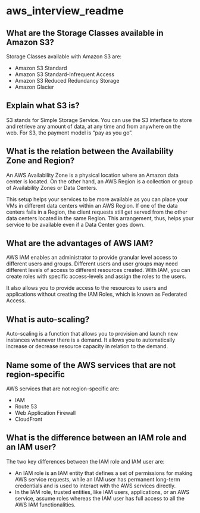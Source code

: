 # aws_interview_readme

## What are the Storage Classes available in Amazon S3?
Storage Classes available with Amazon S3 are:

* Amazon S3 Standard
* Amazon S3 Standard-Infrequent Access
* Amazon S3 Reduced Redundancy Storage
* Amazon Glacier

## Explain what S3 is?
S3 stands for Simple Storage Service. You can use the S3 interface to store and retrieve any amount of data, at any time and from anywhere on the web. For S3, the payment model is “pay as you go”.

## What is the relation between the Availability Zone and Region?
An AWS Availability Zone is a physical location where an Amazon data center is located. On the other hand, an AWS Region is a collection or group of Availability Zones or Data Centers. 

This setup helps your services to be more available as you can place your VMs in different data centers within an AWS Region. If one of the data centers fails in a Region, the client requests still get served from the other data centers located in the same Region. This arrangement, thus, helps your service to be available even if a Data Center goes down.

## What are the advantages of AWS IAM?
AWS IAM enables an administrator to provide granular level access to different users and groups. Different users and user groups may need different levels of access to different resources created. With IAM, you can create roles with specific access-levels and assign the roles to the users. 

It also allows you to provide access to the resources to users and applications without creating the IAM Roles, which is known as Federated Access.

## What is auto-scaling?
Auto-scaling is a function that allows you to provision and launch new instances whenever there is a demand. It allows you to automatically increase or decrease resource capacity in relation to the demand.

## Name some of the AWS services that are not region-specific
AWS services that are not region-specific are:

* IAM
* Route 53
* Web Application Firewall 
* CloudFront

## What is the difference between an IAM role and an IAM user?
The two key differences between the IAM role and IAM user are:

* An IAM role is an IAM entity that defines a set of permissions for making AWS service requests, while an IAM user has permanent long-term credentials and is used to interact with the AWS services directly.  
* In the IAM role, trusted entities, like IAM users, applications, or an AWS service, assume roles whereas the IAM user has full access to all the AWS IAM functionalities.